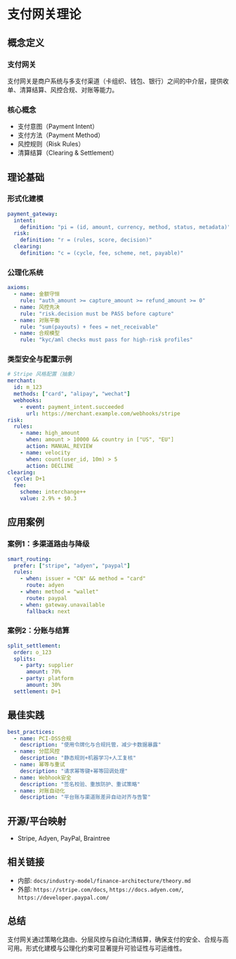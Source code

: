 # 支付网关理论

## 概念定义

### 支付网关

支付网关是商户系统与多支付渠道（卡组织、钱包、银行）之间的中介层，提供收单、清算结算、风控合规、对账等能力。

### 核心概念

- 支付意图（Payment Intent）
- 支付方法（Payment Method）
- 风控规则（Risk Rules）
- 清算结算（Clearing & Settlement）

## 理论基础

### 形式化建模

```yaml
payment_gateway:
  intent:
    definition: "pi = (id, amount, currency, method, status, metadata)"
  risk:
    definition: "r = (rules, score, decision)"
  clearing:
    definition: "c = (cycle, fee, scheme, net, payable)"
```

### 公理化系统

```yaml
axioms:
  - name: 金额守恒
    rule: "auth_amount >= capture_amount >= refund_amount >= 0"
  - name: 风控先决
    rule: "risk.decision must be PASS before capture"
  - name: 对账平衡
    rule: "sum(payouts) + fees = net_receivable"
  - name: 合规模型
    rule: "kyc/aml checks must pass for high-risk profiles"
```

### 类型安全与配置示例

```yaml
# Stripe 风格配置（抽象）
merchant:
  id: m_123
  methods: ["card", "alipay", "wechat"]
  webhooks:
    - event: payment_intent.succeeded
      url: https://merchant.example.com/webhooks/stripe
risk:
  rules:
    - name: high_amount
      when: amount > 10000 && country in ["US", "EU"]
      action: MANUAL_REVIEW
    - name: velocity
      when: count(user_id, 10m) > 5
      action: DECLINE
clearing:
  cycle: D+1
  fee:
    scheme: interchange++
    value: 2.9% + $0.3
```

## 应用案例

### 案例1：多渠道路由与降级

```yaml
smart_routing:
  prefer: ["stripe", "adyen", "paypal"]
  rules:
    - when: issuer = "CN" && method = "card"
      route: adyen
    - when: method = "wallet"
      route: paypal
    - when: gateway.unavailable
      fallback: next
```

### 案例2：分账与结算

```yaml
split_settlement:
  order: o_123
  splits:
    - party: supplier
      amount: 70%
    - party: platform
      amount: 30%
  settlement: D+1
```

## 最佳实践

```yaml
best_practices:
  - name: PCI-DSS合规
    description: "使用令牌化与合规托管，减少卡数据暴露"
  - name: 分层风控
    description: "静态规则+机器学习+人工复核"
  - name: 幂等与重试
    description: "请求幂等键+幂等回调处理"
  - name: Webhook安全
    description: "签名校验、重放防护、重试策略"
  - name: 对账自动化
    description: "平台账与渠道账差异自动对齐与告警"
```

## 开源/平台映射

- Stripe, Adyen, PayPal, Braintree

## 相关链接

- 内部: `docs/industry-model/finance-architecture/theory.md`
- 外部: `https://stripe.com/docs`, `https://docs.adyen.com/`, `https://developer.paypal.com/`

## 总结

支付网关通过策略化路由、分层风控与自动化清结算，确保支付的安全、合规与高可用。形式化建模与公理化约束可显著提升可验证性与可运维性。
